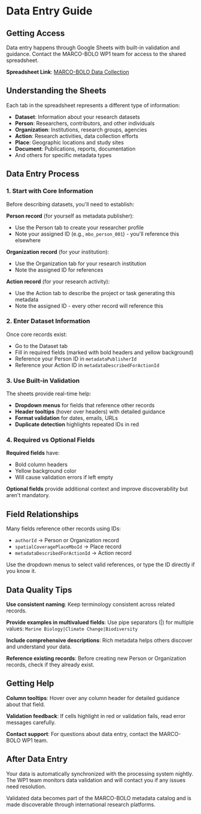 # Data Entry Guide

## Getting Access

Data entry happens through Google Sheets with built-in validation and guidance. Contact the MARCO-BOLO WP1 team for access to the shared spreadsheet.

**Spreadsheet Link**: [MARCO-BOLO Data Collection](https://docs.google.com/spreadsheets/d/1PBFK3LW3DAdvXdbk2v8bSdtTf87mBhabeeegwRjOBRg/edit)

## Understanding the Sheets

Each tab in the spreadsheet represents a different type of information:

- **Dataset**: Information about your research datasets
- **Person**: Researchers, contributors, and other individuals  
- **Organization**: Institutions, research groups, agencies
- **Action**: Research activities, data collection efforts
- **Place**: Geographic locations and study sites
- **Document**: Publications, reports, documentation
- And others for specific metadata types

## Data Entry Process

### 1. Start with Core Information

Before describing datasets, you'll need to establish:

**Person record** (for yourself as metadata publisher):
- Use the Person tab to create your researcher profile
- Note your assigned ID (e.g., `mbo_person_001`) - you'll reference this elsewhere

**Organization record** (for your institution):
- Use the Organization tab for your research institution  
- Note the assigned ID for references

**Action record** (for your research activity):
- Use the Action tab to describe the project or task generating this metadata
- Note the assigned ID - every other record will reference this

### 2. Enter Dataset Information

Once core records exist:
- Go to the Dataset tab
- Fill in required fields (marked with bold headers and yellow background)
- Reference your Person ID in `metadataPublisherId`
- Reference your Action ID in `metadataDescribedForActionId`

### 3. Use Built-in Validation

The sheets provide real-time help:
- **Dropdown menus** for fields that reference other records
- **Header tooltips** (hover over headers) with detailed guidance
- **Format validation** for dates, emails, URLs
- **Duplicate detection** highlights repeated IDs in red

### 4. Required vs Optional Fields

**Required fields** have:
- Bold column headers
- Yellow background color
- Will cause validation errors if left empty

**Optional fields** provide additional context and improve discoverability but aren't mandatory.

## Field Relationships

Many fields reference other records using IDs:

- `authorId` → Person or Organization record
- `spatialCoveragePlaceMboId` → Place record  
- `metadataDescribedForActionId` → Action record

Use the dropdown menus to select valid references, or type the ID directly if you know it.

## Data Quality Tips

**Use consistent naming**: Keep terminology consistent across related records.

**Provide examples in multivalued fields**: Use pipe separators (|) for multiple values: `Marine Biology|Climate Change|Biodiversity`

**Include comprehensive descriptions**: Rich metadata helps others discover and understand your data.

**Reference existing records**: Before creating new Person or Organization records, check if they already exist.

## Getting Help

**Column tooltips**: Hover over any column header for detailed guidance about that field.

**Validation feedback**: If cells highlight in red or validation fails, read error messages carefully.

**Contact support**: For questions about data entry, contact the MARCO-BOLO WP1 team.

## After Data Entry

Your data is automatically synchronized with the processing system nightly. The WP1 team monitors data validation and will contact you if any issues need resolution.

Validated data becomes part of the MARCO-BOLO metadata catalog and is made discoverable through international research platforms.
